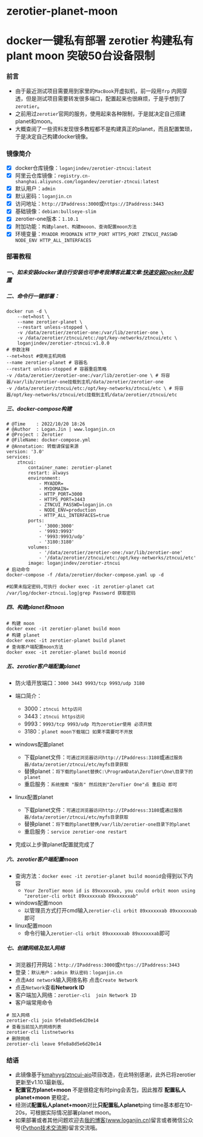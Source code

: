 # zerotier-planet-moon
# docker一键私有部署 zerotier 构建私有plant moon 突破50台设备限制

### 前言

*   由于最近测试项目需要用到家里的`MacBook`开虚拟机，前一段用`frp` 内网穿透，但是测试项目需要转发很多端口，配置起来也很麻烦，于是乎想到了`zerotier`。
*   之前用过`zerotier`官网的服务，使用起来各种限制，于是就决定自己搭建planet和moon。
*   大概查阅了一些资料发现很多教程都不是构建真正的planet，而且配置繁琐，于是决定自己构建docker镜像。

### 镜像简介

*   [x] docker仓库镜像：`loganjindev/zerotier-ztncui:latest`
*   [x] 阿里云仓库镜像：`registry.cn-shanghai.aliyuncs.com/logandev/zerotier-ztncui:latest`
*   [x] 默认用户：`admin`
*   [x] 默认密码：`loganjin.cn`
*   [x] 访问地址：`http://IPaddress:3000`或`https://IPaddress:3443`
*   [x] 基础镜像：`debian:bullseye-slim`
*   [x] zerotier-one版本：`1.10.1`
*   [x] 附加功能：`构建planet、构建mooon、查询配置moon方法`
*   [x] 环境变量：`MYADDR MYDOMAIN HTTP_PORT HTTPS_PORT ZTNCUI_PASSWD NODE_ENV HTTP_ALL_INTERFACES`

### 部署教程

##### 一、如未安装docker请自行安装也可参考我博客此篇文章:[快速安装Docker及配置](https://www.loganjin.cn/article/docker-install/)

##### 二、命令行一键部署：

```shell
docker run -d \
    --net=host \
    --name zerotier-planet \
    --restart unless-stopped \
    -v /data/zerotier/zerotier-one:/var/lib/zerotier-one \
    -v /data/zerotier/ztncui/etc:/opt/key-networks/ztncui/etc \
    loganjindev/zerotier-ztncui:v1.0.0
# 参数注释
--net=host #使用主机网络
--name zerotier-planet # 容器名
--restart unless-stopped # 容器重启策略
-v /data/zerotier/zerotier-one:/var/lib/zerotier-one \ # 将容器/var/lib/zerotier-one挂载到主机/data/zerotier/zerotier-one
-v /data/zerotier/ztncui/etc:/opt/key-networks/ztncui/etc \ # 将容器/opt/key-networks/ztncui/etc挂载到主机/data/zerotier/ztncui/etc
```

##### 三、docker-compose构建

```shell
# @Time    : 2022/10/20 18:26
# @Author  : Logan.Jin | www.loganjin.cn
# @Project : Zerotier
# @FileName: docker-compose.yml
# @Annotation: 转载请保留来源
version: '3.0'
services:
    ztncui:
        container_name: zerotier-planet
        restart: always
        environment:
            - MYADDR=
            - MYDOMAIN=
            - HTTP_PORT=3000
            - HTTPS_PORT=3443
            - ZTNCUI_PASSWD=loganjin.cn
            - NODE_ENV=production
            - HTTP_ALL_INTERFACES=true
        ports:
            - '3000:3000'
            - '9993:9993'
            - '9993:9993/udp'
            - '3180:3180'
        volumes:
            - '/data/zerotier/zerotier-one:/var/lib/zerotier-one'
            - '/data/zerotier/ztncui/etc:/opt/key-networks/ztncui/etc'
        image: loganjindev/zerotier-ztncui
# 启动命令
docker-compose -f /data/zerotier/docker-compose.yaml up -d

#如果未指定密码,可执行 docker exec -it zerotier-planet cat /var/log/docker-ztncui.log|grep Password 获取密码
```

##### 四、构建planet和moon

```shell
# 构建 moon
docker exec -it zerotier-planet build moon
# 构建 planet
docker exec -it zerotier-planet build planet
# 查询客户端配置moon方法
docker exec -it zerotier-planet build moonid
```

##### 五、zerotier客户端配置planet

*   防火墙开放端口：`3000 3443 9993/tcp 9993/udp 3180`

*   端口简介：
    *   3000：`ztncui http访问`
    *   3443：`ztncui https访问`
    *   9993：`9993/tcp 9993/udp 均为zerotier使用 必须开放`
    *   3180：`planet moon下载端口 如果不需要可不开放`

*   windows配置planet
    *   下载planet文件：`可通过浏览器访问http://IPaddress:3180`或`通过服务器/data/zerotier/ztncui/etc/myfs目录获取`
    *   替换planet：`将下载的planet替换C:\ProgramData\ZeroTier\One\目录下的planet `
    *   重启服务：`系统搜索 "服务" 然后找到"ZeroTier One"点 重启动 即可  `

*   linux配置planet
    *   下载planet文件：`可通过浏览器访问http://IPaddress:3180`或`通过服务器/data/zerotier/ztncui/etc/myfs目录获取`
    *   替换planet：`将下载的planet替换/var/lib/zerotier-one目录下的planet `
    *   重启服务：`service zerotier-one restart`

*   完成以上步骤planet配置就完成了

##### 六、zerotier客户端配置moon

*   查询方法：`docker exec -it zerotier-planet build moonid`会得到以下内容
    *   `Your ZeroTier moon id is 89xxxxxxab, you could orbit moon using "zerotier-cli orbit 89xxxxxxab 89xxxxxxab"`
*   windows配置moon
    *   以管理员方式打开cmd输入`zerotier-cli orbit 89xxxxxxab 89xxxxxxab`即可
*   linux配置moon
    *   命令行输入`zerotier-cli orbit 89xxxxxxab 89xxxxxxab`即可

##### 七、创建网络及加入网络

*   浏览器打开网站：`http://IPaddress:3000`或`https://IPaddress:3443`
*   登录：`默认用户：admin 默认密码：loganjin.cn`
*   点击`Add network`输入网络名称 点击`Create Network`
*   点击`Network`查看**Network ID**
*   客户端加入网络：`zerotier-cli  join Network ID`
*   客户端常用命令

```shell
# 加入网络
zerotier-cli join 9fe8a8d5e6d20e14
# 查看当前加入的网络列表
zerotier-cli listnetworks
# 删除网络
zerotier-cli leave 9fe8a8d5e6d20e14
```

### 结语

*   此镜像基于[kmahyyg/ztncui-aio](https://github.com/kmahyyg/ztncui-aio)项目改造，在此特别感谢，此外已将zerotier更新至v1.10.1最新版。
*   **配置官方planet+moon** 不是很稳定有时ping会丢包，因此推荐 **配置私人planet+moon** 更稳定。
*   经测试**配置私人planet+moon**对比**只配置私人planet**ping time基本都在10-20s，可根据实际情况部署planet moon。
*   如果部署或者其他问题欢迎去[我的博客(www.loganjin.cn)](https://www.loganjin.cn/)留言或者微信公众号([Python技术交流圈](https://img-blog.csdnimg.cn/img_convert/09f3ccbb0f9231855f20b0f5fca7da16.png#pic_center))留言交流哦。
